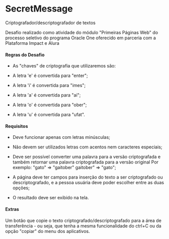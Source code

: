 # SecretMessage

Criptografador/descriptografador de textos

Desafio realizado como atividade do módulo "Primeiras Páginas Web" do processo seletivo do programa Oracle One oferecido em parceria com a Plataforma Impact e Alura





#### Regras do Desafio

- As "chaves" de criptografia que utilizaremos são:

- A letra 'e' é convertida para "enter";

- A letra 'i' é convertida para "imes";

- A letra 'a' é convertida para "ai";

- A letra 'o' é convertida para "ober";

- A letra 'u' é convertida para "ufat".





#### Requisitos

- Deve funcionar apenas com letras minúsculas;

- Não devem ser utilizados letras com acentos nem caracteres especiais;

- Deve ser possível converter uma palavra para a versão criptografada e também retornar uma palavra criptografada para a versão original
  Por exemplo:
  "gato" => "gaitober"
  gaitober" => "gato";

- A página deve ter campos para inserção do texto a ser criptografado ou descriptografado, e a pessoa usuária deve poder escolher entre as duas opções;

- O resultado deve ser exibido na tela.





#### Extras

Um botão que copie o texto criptografado/descriptografado para a área de transferência - ou seja, que tenha a mesma funcionalidade do ctrl+C ou da opção "copiar" do menu dos aplicativos.

